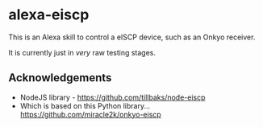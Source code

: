 # alexa-eiscp
This is an Alexa skill to control a eISCP device, such as an Onkyo receiver.

It is currently just in *very* raw testing stages.

## Acknowledgements
* NodeJS library - https://github.com/tillbaks/node-eiscp
* Which is based on this Python library...  https://github.com/miracle2k/onkyo-eiscp
